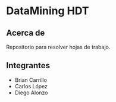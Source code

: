 # DataMining HDT
## Acerca de
Repositorio para resolver hojas de trabajo.
## Integrantes
* Brian Carrillo
* Carlos López
* Diego Alonzo
